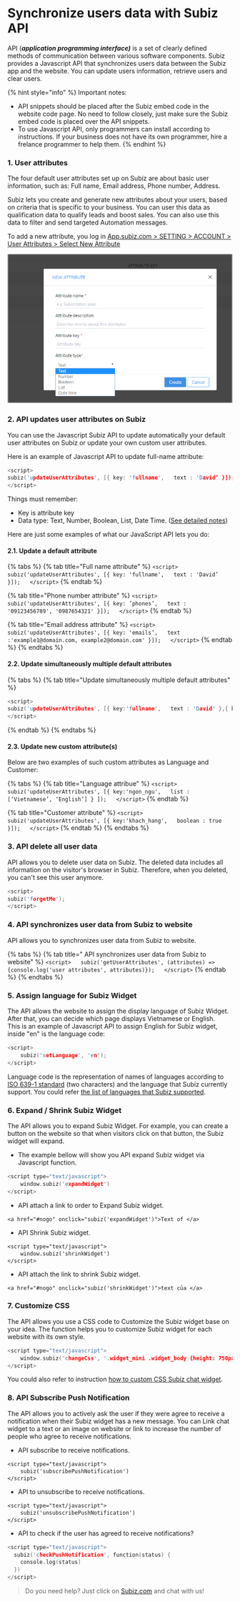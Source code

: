 # Synchronize users data with Subiz API

API \(_**application programming interface\)**_ is a set of clearly defined methods of communication between various software components. Subiz provides a Javascript API that synchronizes users data between the Subiz app and the website. You can update users information, retrieve users and clear users.

{% hint style="info" %}
Important notes:

* API snippets should be placed after the Subiz embed code in the website code page. No need to follow closely, just make sure the Subiz embed code is placed over the API snippets.
* To use Javascript API, only programmers can install according to instructions. If your business does not have its own programmer, hire a frelance programmer to help them.
{% endhint %}

### 1. User attributes

The four default user attributes set up on Subiz are about basic user information, such as: Full name, Email address, Phone number, Address.

Subiz lets you create and generate new attributes about your users, based on criteria that is specific to your business. You can user this data as qualification data to qualify leads and boost sales. You can also use this data to filter and send targeted Automation messages. 

To add a new attribute, you log in [App.subiz.com &gt; SETTING &gt; ACCOUNT &gt; User Attributes &gt; Select New Attribute](https://app.subiz.com/settings/user-attributes#)

![Create new attribute on Subiz](../../.gitbook/assets/123.png)

### 2. API updates user attributes on Subiz

You can use the Javascript Subiz API to update automatically your default user attributes on Subiz or update your own custom user attributes.

Here is an example of Javascript API to update full-name attribute:

```c
<script>
subiz('updateUserAttributes', [{ key: 'fullname',   text : 'David’ }]);
</script>
```

Things must remember:

* Key is attribute key
* Data type: Text, Number, Boolean, List, Date Time. \([See detailed notes](https://help-en.subiz.com/optimise-the-use-of-subiz/managing-data/users-attributes)\)

 Here are just some examples of what our JavaScript API lets you do:

#### 2.1. Update a default attribute

{% tabs %}
{% tab title="Full name attribute" %}
`<script>  
subiz('updateUserAttributes', [{ key: 'fullname',   text : 'David’ }]);  
</script>`
{% endtab %}

{% tab title="Phone number attribute" %}
`<script>  
subiz('updateUserAttributes', [{ key: ’phones’,   text : '09123456789', '0987654321' }]);  
</script>`
{% endtab %}

{% tab title="Email address attribute" %}
`<script>  
subiz('updateUserAttributes', [{ key: 'emails’,   text :'example1@domain.com, example2@domain.com' }]);  
</script>`
{% endtab %}
{% endtabs %}

#### 2.2. Update simultaneously multiple default attributes

{% tabs %}
{% tab title="Update simultaneously multiple default attributes" %}
```c
<script>
subiz('updateUserAttributes', [{ key:'fullname',   text : 'David' },{ key:'phones',   text : '09123456789' } ]);
</script>
```
{% endtab %}
{% endtabs %}

#### 2.3. Update new custom attribute\(s\)

Below are two examples of such custom attributes as Language and Customer:

{% tabs %}
{% tab title="Language attribue" %}
`<script>  
subiz('updateUserAttributes', [{ key:'ngon_ngu',   list : [‘Vietnamese’, ‘English’] } ]);  
</script>`
{% endtab %}

{% tab title="Customer attribute" %}
`<script>  
subiz('updateUserAttributes', [{ key:'khach_hang',   boolean : true }]);  
</script>`
{% endtab %}
{% endtabs %}

### 3. API delete all user data

API allows you to delete user data on Subiz. The deleted data includes all information on the visitor's browser in Subiz. Therefore, when you deleted, you can't see this user anymore.

```c
<script>
subiz('forgetMe');
</script>
```

### 4. API synchronizes user data from Subiz to website

API allows you to synchronizes user data from Subiz to website. 

{% tabs %}
{% tab title=" API synchronizes user data from Subiz to website" %}
`<script>  
subiz('getUserAttributes', (attributes) => {console.log('user attributes', attributes)});  
</script>`
{% endtab %}
{% endtabs %}

### 5. Assign language for Subiz Widget

The API allows the website to assign the display language of Subiz Widget. After that, you can decide which page displays Vietnamese or English.   
This is an example of Javascript API to assign English for Subiz widget, inside "en" is the language code:

```c
<script>
    subiz('setLanguage', 'en');
</script>
```

Language code is the representation of names of languages according to [ISO 639-1 standard](https://en.wikipedia.org/wiki/ISO_639-1) \(two characters\) and the language that Subiz currently support. You could refer [the list of languages that Subiz supported](https://help-en.subiz.com/~/edit/drafts/-LVLioXxPNlgPtiVLUrl/getting-started-with-subiz/setting-up-interaction-environments/installing-subiz-on-websites/how-to-customize-language-of-chat-widget).

### 6. Expand / Shrink Subiz Widget

The API allows you to expand Subiz Widget. For example, you can create a button on the website so that when visitors click on that button, the Subiz widget will expand.

* The example bellow will show you API expand Subiz widget via Javascript function.

```c
<script type="text/javascript">
    window.subiz('expandWidget')
</script>
```

* API attach a link to order to Expand Subiz widget.

```aspnet
<a href="#nogo" onclick="subiz('expandWidget')">Text of </a>
```

* API Shrink Subiz widget.

```aspnet
<script type="text/javascript">
    window.subiz('shrinkWidget')
</script>
```

* API attach the link to shrink Subiz widget.

```aspnet
<a href="#nogo" onclick="subiz('shrinkWidget')">text của </a>
```

### 7. Customize CSS

The API allows you use a CSS code to Customize the Subiz widget base on your idea. The function helps you to customize Subiz widget for each website with its own style. 

```c
<script type="text/javascript">
    window.subiz('changeCss', '.widget_mini .widget_body {height: 750px !important; max-height: 800px !important;}')
</script>
```

You could also refer to instruction [how to custom CSS Subiz chat widget](https://help-en.subiz.com/~/edit/drafts/-LVLioXxPNlgPtiVLUrl/getting-started-with-subiz/setting-up-interaction-environments/installing-subiz-on-websites/customizing-subiz-chat-widget).

### 8. API Subscribe Push Notification

The API allows you to actively ask the user if they were agree to receive a notification when their Subiz widget has a new message. You can Link chat widget to a text or an image on website or link to increase the number of people who agree to receive notifications.

* API subscribe to receive notifications.

```aspnet
<script type="text/javascript">
    subiz('subscribePushNotification')
</script>
```

* API to unsubscribe to receive notifications.

```aspnet
<script type="text/javascript">
    subiz('unsubscribePushNotification')
</script>
```

* API to check if the user has agreed to receive notifications?

```cpp
<script type="text/javascript">
  subiz('checkPushNotification', function(status) {
    console.log(status)
  })
</script>
```

> Do you need help? Just click on [Subiz.com](https://subiz.com/en) and chat with us!

